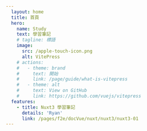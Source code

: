 ```yaml
---
  layout: home
  title: 首頁
  hero:
    name: Study
    text: 學習筆記
    # tagline: 標語
    image:
      src: /apple-touch-icon.png
      alt: VitePress
    # actions:
    #   - theme: brand
    #     text: 開始
    #     link: /page/guide/what-is-vitepress
    #   - theme: alt
    #     text: View on GitHub
    #     link: https://github.com/vuejs/vitepress
  features:
    - title: Nuxt3 學習筆記
      details: 'Ryan'
      link: /pages/f2e/docVue/nuxt/nuxt3/nuxt3-01
---
```

<style>
:root {
  --vp-home-hero-name-color: transparent;
  --vp-home-hero-name-background: -webkit-linear-gradient(120deg, #bd34fe, #41d1ff);
}
</style>
